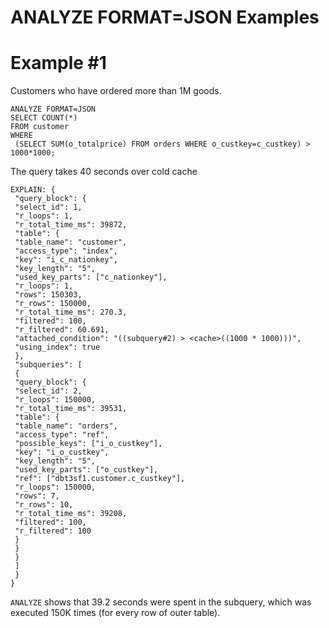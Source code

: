 # ANALYZE FORMAT=JSON Examples

#

# Example #1

Customers who have ordered more than 1M goods.

```
ANALYZE FORMAT=JSON
SELECT COUNT(*)
FROM customer
WHERE
 (SELECT SUM(o_totalprice) FROM orders WHERE o_custkey=c_custkey) > 1000*1000;
```

The query takes 40 seconds over cold cache

```
EXPLAIN: {
 "query_block": {
 "select_id": 1,
 "r_loops": 1,
 "r_total_time_ms": 39872,
 "table": {
 "table_name": "customer",
 "access_type": "index",
 "key": "i_c_nationkey",
 "key_length": "5",
 "used_key_parts": ["c_nationkey"],
 "r_loops": 1,
 "rows": 150303,
 "r_rows": 150000,
 "r_total_time_ms": 270.3,
 "filtered": 100,
 "r_filtered": 60.691,
 "attached_condition": "((subquery#2) > <cache>((1000 * 1000)))",
 "using_index": true
 },
 "subqueries": [
 {
 "query_block": {
 "select_id": 2,
 "r_loops": 150000,
 "r_total_time_ms": 39531,
 "table": {
 "table_name": "orders",
 "access_type": "ref",
 "possible_keys": ["i_o_custkey"],
 "key": "i_o_custkey",
 "key_length": "5",
 "used_key_parts": ["o_custkey"],
 "ref": ["dbt3sf1.customer.c_custkey"],
 "r_loops": 150000,
 "rows": 7,
 "r_rows": 10,
 "r_total_time_ms": 39208,
 "filtered": 100,
 "r_filtered": 100
 }
 }
 }
 ]
 }
}
```

`ANALYZE` shows that 39.2 seconds were spent in the subquery, which was executed 150K times (for every row of outer table).